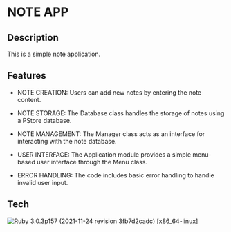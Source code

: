 # NOTE APP
## Description
This is a simple note application.
## Features
- NOTE CREATION: Users can add new notes by entering the note content.

- NOTE STORAGE: The Database class handles the storage of notes using a PStore database.

- NOTE MANAGEMENT: The Manager class acts as an interface for interacting with the note database.

- USER INTERFACE: The Application module provides a simple menu-based user interface through the Menu class.

- ERROR HANDLING: The code includes basic error handling to handle invalid user input.

## Tech
![Ruby](https://img.shields.io/badge/Ruby-CC342D?style=for-the-badge&logo=ruby&logoColor=white) 3.0.3p157 (2021-11-24 revision 3fb7d2cadc) [x86_64-linux]
